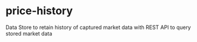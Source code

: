 # price-history
Data Store to retain history of captured market data with REST API to query stored market data
